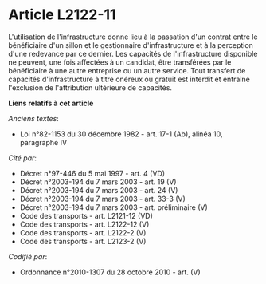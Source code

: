 # Article L2122-11

L'utilisation de l'infrastructure donne lieu à la passation d'un contrat entre le bénéficiaire d'un sillon et le gestionnaire
d'infrastructure et à la perception d'une redevance par ce dernier. Les capacités de l'infrastructure disponible ne peuvent,
une fois affectées à un candidat, être transférées par le bénéficiaire à une autre entreprise ou un autre service. Tout
transfert de capacités d'infrastructure à titre onéreux ou gratuit est interdit et entraîne l'exclusion de l'attribution
ultérieure de capacités.

**Liens relatifs à cet article**

_Anciens textes_:

  - Loi n°82-1153 du 30 décembre 1982 - art. 17-1 (Ab), alinéa 10, paragraphe IV

_Cité par_:

  - Décret n°97-446 du 5 mai 1997 - art. 4 (VD)
  - Décret n°2003-194 du 7 mars 2003 - art. 19 (V)
  - Décret n°2003-194 du 7 mars 2003 - art. 24 (V)
  - Décret n°2003-194 du 7 mars 2003 - art. 33-3 (V)
  - Décret n°2003-194 du 7 mars 2003 - art. préliminaire (V)
  - Code des transports - art. L2121-12 (VD)
  - Code des transports - art. L2122-12 (V)
  - Code des transports - art. L2122-2 (V)
  - Code des transports - art. L2123-2 (V)

_Codifié par_:

  - Ordonnance n°2010-1307 du 28 octobre 2010 - art. (V)
